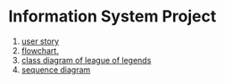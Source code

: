 # Information System Project

1. [user story](./Documentation.md)
2. [flowchart.](./Documentation.md/../flowchart%20league.png)
3. [class diagram of league of legends](./Documentation.md/#class-diagram-of-league-of-legends)
4.   [sequence diagram](./league%20sequence%20diagram.png)

